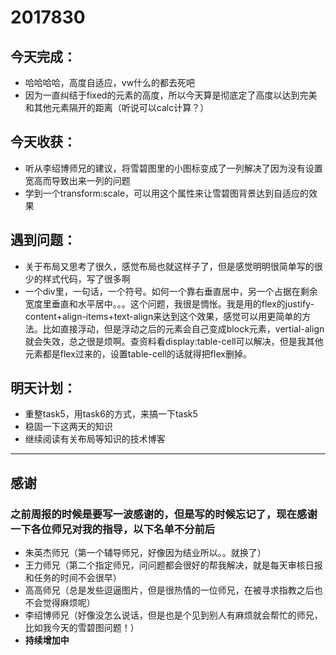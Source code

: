 2017830
==
## 今天完成：
- 哈哈哈哈，高度自适应，vw什么的都去死吧
- 因为一直纠结于fixed的元素的高度，所以今天算是彻底定了高度以达到完美和其他元素隔开的距离（听说可以calc计算？）

## 今天收获：
- 听从李绍博师兄的建议，将雪碧图里的小图标变成了一列解决了因为没有设置宽高而导致出来一列的问题
- 学到一个transform:scale，可以用这个属性来让雪碧图背景达到自适应的效果

## 遇到问题：
- 关于布局又思考了很久，感觉布局也就这样子了，但是感觉明明很简单写的很少的样式代码，写了很多啊
- 一个div里，一句话，一个符号。如何一个靠右垂直居中，另一个占据在剩余宽度里垂直和水平居中。。。这个问题，我很是惆怅。我是用的flex的justify-content+align-items+text-align来达到这个效果，感觉可以用更简单的方法。比如直接浮动，但是浮动之后的元素会自己变成block元素，vertial-align就会失效，总之很是烦啊。查资料看display:table-cell可以解决，但是我其他元素都是flex过来的，设置table-cell的话就得把flex删掉。


## 明天计划：
- 重整task5，用task6的方式，来搞一下task5
- 稳固一下这两天的知识
- 继续阅读有关布局等知识的技术博客

------
## 感谢
### 之前周报的时候是要写一波感谢的，但是写的时候忘记了，现在感谢一下各位师兄对我的指导，以下名单不分前后
- 朱英杰师兄（第一个辅导师兄，好像因为结业所以。。就换了）
- 王力师兄（第二个指定师兄，问问题都会很好的帮我解决，就是每天审核日报和任务的时间不会很早）
- 高高师兄（总是发些逗逼图片，但是很热情的一位师兄，在被寻求指教之后也不会觉得麻烦呢）
- 李绍博师兄（好像没怎么说话，但是也是个见到别人有麻烦就会帮忙的师兄，比如我今天的雪碧图问题！）
- __持续增加中__
